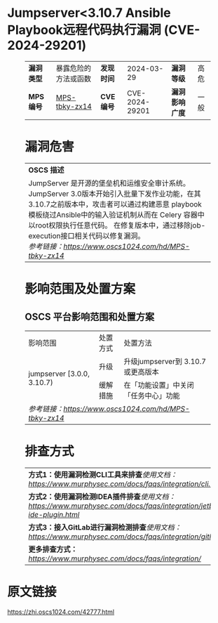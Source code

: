 # Jumpserver<3.10.7 Ansible Playbook远程代码执行漏洞 (CVE-2024-29201)
<figure class="wp-block-table">
    <table>
        <tbody>
        <tr>
            <td><strong>漏洞类型</strong></td>
            <td>暴露危险的方法或函数</td>
            <td><strong>发现时间</strong></td>
            <td>2024-03-29</td>
            <td><strong>漏洞等级</strong></td>
            <td>高危</td>
        </tr>
        <tr>
            <td><strong>MPS编号</strong></td>
            <td><a href="https://www.oscs1024.com/hd/MPS-tbky-zx14">MPS-tbky-zx14</a></td>
            <td><strong>CVE编号</strong></td>
            <td>CVE-2024-29201</td>
            <td><strong>漏洞影响广度</strong></td>
            <td>一般</td>
        </tr>
        </tbody>
    </table>
</figure>


<figure class="wp-block-table">
    <h1 class="wp-block-heading">漏洞危害</h1>
    <table>
        <tbody>
        <tr>
            <td><strong>OSCS 描述</strong></td>
        </tr>
        <tr>
            <td>JumpServer 是开源的堡垒机和运维安全审计系统。
JumpServer 3.0版本开始引入批量下发作业功能，在其3.10.7之前版本中，攻击者可以通过构建恶意 playbook 模板绕过Ansible中的输入验证机制从而在 Celery 容器中以root权限执行任意代码。
在修复版本中，通过移除job-execution接口相关代码以修复漏洞。<br><em>参考链接：<a
                    href="https://www.oscs1024.com/hd/MPS-tbky-zx14">https://www.oscs1024.com/hd/MPS-tbky-zx14</a></em>
            </td>
        </tr>
        </tbody>
    </table>
</figure>


<figure class="wp-block-table alignleft">
    <h1 class="wp-block-heading">影响范围及处置方案</h1>
    <h2 class="wp-block-heading"><strong>OSCS</strong> <strong>平台影响范围和处置方案</strong></h2>
    <table>
        <tbody>
        <tr>
            <td>影响范围</td>
            <td>处置方式</td>
            <td>处置方法</td>
        </tr>
        <tr><td rowspan="2">jumpserver [3.0.0, 3.10.7)</td><td>升级</td><td>升级jumpserver到 3.10.7 或更高版本</td></tr><tr><td>缓解措施</td><td>在「功能设置」中关闭「任务中心」功能</td></tr>
        <tr>
            <td colspan="3"><em>参考链接：</em><em><a
                    href="https://www.oscs1024.com/hd/MPS-tbky-zx14">https://www.oscs1024.com/hd/MPS-tbky-zx14</a></em></td>
        </tr>
        </tbody>
    </table>
</figure>


<figure class="wp-block-table">
    <h1 class="wp-block-heading">排查方式</h1>
    <table>
        <tbody>
        <tr>
            <td><strong>方式1：使用漏洞检测CLI工具来排查</strong><em>使用文档：<a
                    href="https://www.murphysec.com/docs/faqs/integration/cli.html">https://www.murphysec.com/docs/faqs/integration/cli.html</a></em>
            </td>
        </tr>
        <tr>
            <td><strong>方式2：使用漏洞检测IDEA插件排查</strong><em>使用文档：<a
                    href="https://www.murphysec.com/docs/faqs/integration/jetbrains-ide-plugin.html">https://www.murphysec.com/docs/faqs/integration/jetbrains-ide-plugin.html</a></em>
            </td>
        </tr>
        <tr>
            <td><strong>方式3：接入GitLab进行漏洞检测排查</strong><em>使用文档：<a
                    href="https://www.murphysec.com/docs/faqs/integration/gitlab.html">https://www.murphysec.com/docs/faqs/integration/gitlab.html</a></em>
            </td>
        </tr>
        <tr>
            <td><strong>更多排查方式：</strong><em><a
                    href="https://www.murphysec.com/docs/faqs/integration/">https://www.murphysec.com/docs/faqs/integration/</a></em>
            </td>
        </tr>
        </tbody>
    </table>
</figure>
<h1>原文链接</h1>
<p><a href="https://zhi.oscs1024.com/42777.html">https://zhi.oscs1024.com/42777.html</a></p>